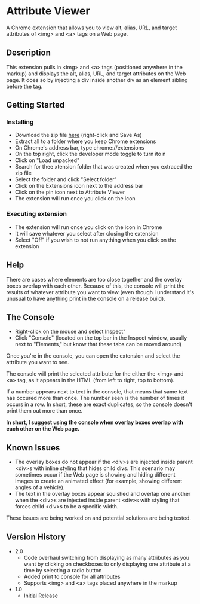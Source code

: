 # Attribute Viewer

A Chrome extension that allows you to view alt, alias, URL, and target attributes of &#60;img> and &#60;a> tags on a Web page.

## Description

This extension pulls in &#60;img> and &#60;a> tags (positioned anywhere in the markup) and displays the alt, alias, URL, and target attributes on the Web page. It does so by injecting a div inside another div as an element sibling before the tag.

## Getting Started

### Installing

* Download the zip file <a href="https://github.com/s-broy/s-broy.github.io/raw/master/projects/attribute-viewer/attribute-viewer.zip" target="_blank">here</a> (right-click and Save As)
* Extract all to a folder where you keep Chrome extensions
* On Chrome's address bar, type chrome://extensions
* On the top right, click the developer mode toggle to turn ito n
* Click on "Load unpacked"
* Search for thee xtension folder that was created when you extraced the zip file
* Select the folder and click "Select folder"
* Click on the Extensions icon next to the address bar
* Click on the pin icon next to Attribute Viewer
* The extension will run once you click on the icon

### Executing extension

* The extension will run once you click on the icon in Chrome
* It will save whatever you select after closing the extension
* Select "Off" if you wish to not run anything when you click on the extension

## Help

There are cases where elements are too close together and the overlay boxes overlap with each other. Because of this, the console will print the results of whatever attribute you want to view (even though I understand it's unusual to have anything print in the console on a release build).

## The Console

* Right-click on the mouse and select Inspect"
* Click "Console" (located on the top bar in the Inspect window, usually next to "Elements," but know that these tabs can be moved around)

Once you're in the console, you can open the extension and select the attribute you want to see.

The console will print the selected attribute for the either the &#60;img> and &#60;a> tag, as it appears in the HTML (from left to right, top to bottom).

If a number appears next to text in the console, that means that same text has occured more than once. The number seen is the number of times it occurs in a row. In short, these are exact duplicates, so the console doesn't print them out more than once.

**In short, I suggest using the console when overlay boxes overlap with each other on the Web page.**

## Known Issues

* The overlay boxes do not appear if the &#60;div>s are injected inside parent &#60;div>s with inline styling that hides child divs. This scenario may sometimes occur if the Web page is showing and hiding different images to create an animated effect (for example, showing different angles of a vehicle).
* The text in the overlay boxes appear squished and overlap one another when the &#60;div>s are injected inside parent &#60;div>s with styling that forces child &#60;div>s to be a specific width.

These issues are being worked on and potential solutions are being tested.

## Version History

* 2.0
    * Code overhaul switching from displaying as many attributes as you want by clicking on checkboxes
    to only displaying one attribute at a time by selecting a radio button
    * Added print to console for all attributes
    * Supports &#60;img> and &#60;a> tags placed anywhere in the markup
* 1.0
    * Initial Release